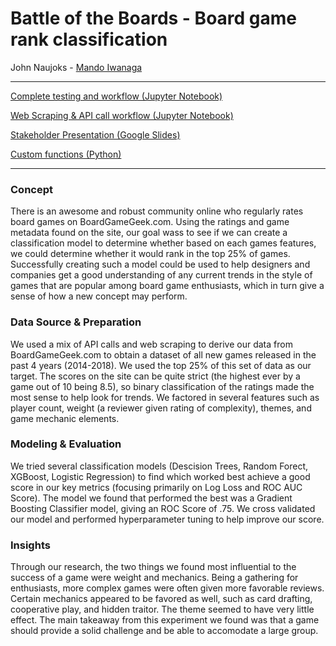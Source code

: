 # Battle of the Boards - Board game rank classification 
John Naujoks - [Mando Iwanaga](https://github.com/mandoiwanaga)
***
[Complete testing and workflow (Jupyter Notebook)](https://github.com/jnawjux/mod3_project/blob/master/final.ipynb)

[Web Scraping & API call workflow (Jupyter Notebook)](https://github.com/jnawjux/mod3_project/blob/master/bgg_scrape.ipynb)

[Stakeholder Presentation (Google Slides)](https://docs.google.com/presentation/d/1gYG9376JoFvMicMIsHURCwtKGJCtEXhjXfAyygJ4iEo/edit?usp=sharing)

[Custom functions (Python)](https://github.com/jnawjux/mod3_project/blob/master/functions.py)

***
### Concept
There is an awesome and robust community online who regularly rates board games on BoardGameGeek.com. Using the ratings and game metadata found on the site, our goal wass to see if we can create a classification model to determine whether based on each games features, we could determine whether it would rank in the top 25% of games.  Successfully creating such a model could be used to help designers and companies get a good understanding of any current trends in the style of games that are popular among board game enthusiasts, which in turn give a sense of how a new concept may perform.

### Data Source & Preparation
We used a mix of API calls and web scraping to derive our data from BoardGameGeek.com to obtain a dataset of all new games released in the past 4 years (2014-2018). We used the top 25% of this set of data as our target. The scores on the site can be quite strict (the highest ever by a game out of 10 being 8.5), so binary classification of the ratings made the most sense to help look for trends.  We factored in several features such as player count, weight (a reviewer given rating of complexity), themes, and game mechanic elements. 

### Modeling & Evaluation
We tried several classification models (Descision Trees, Random Forect, XGBoost, Logistic Regression) to find which worked best achieve a good score in our key metrics (focusing primarily on Log Loss and ROC AUC Score). The model we found that performed the best was a Gradient Boosting Classifier model, giving an ROC Score of .75.  We cross validated our model and performed hyperparameter tuning to help improve our score. 

### Insights
Through our research, the two things we found most influential to the success of a game were weight and mechanics.  Being a gathering for enthusiasts, more complex games were often given more favorable reviews.  Certain mechanics appeared to be favored as well, such as card drafting, cooperative play, and hidden traitor.  The theme seemed to have very little effect. The main takeaway from this experiment we found was that a game should provide a solid challenge and be able to accomodate a large group. 

